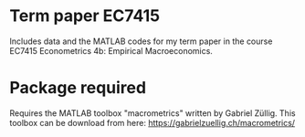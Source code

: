 # Term paper EC7415 
Includes data and the MATLAB codes for my term paper in the course EC7415 Econometrics 4b: Empirical Macroeconomics.  

# Package required
Requires the MATLAB toolbox "macrometrics" written by Gabriel Züllig. This toolbox can be download from here: https://gabrielzuellig.ch/macrometrics/ 
